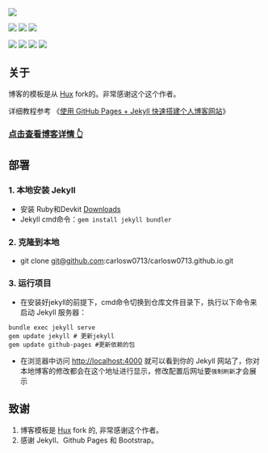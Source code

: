![](https://cdn.nlark.com/yuque/0/2023/png/38423761/1690790198839-3d270bb1-2e92-437d-a435-909b42635b12.png)

![](https://img.shields.io/badge/HTML-red)  ![](https://img.shields.io/badge/jekyll-green)  ![](https://img.shields.io/badge/Ruby-3.2.21-block)

![](https://img.shields.io/github/issues/carlosw0713/carlosw0713.github.io.svg?style=flat)  ![](https://img.shields.io/badge/license-MIT-blue.svg?style=flat)  ![](https://img.shields.io/github/stars/carlosw0713/carlosw0713.github.io.svg?style=social&label=Star)  ![](https://img.shields.io/github/forks/carlosw0713/carlosw0713.github.io.svg?style=social&label=Fork)

## 关于

博客的模板是从 [Hux](https://github.com/Huxpro/huxpro.github.io) fork的。非常感谢这个这个作者。

详细教程参考 《[使用 GitHub Pages + Jekyll 快速搭建个人博客网站](https://carlosw0713.github.io/使用-GitHub-Pages-+-Jekyll-快速搭建个人博客网站/)》

### [点击查看博客详情 👆](https://carlosw0713.github.io/)

## 部署

### 1. 本地安装 Jekyll

-  安装 Ruby和Devkit [Downloads](https://rubyinstaller.org/downloads/)
-  Jekyll cmd命令：`gem install jekyll bundler`

### 2. 克隆到本地

- git clone git@github.com:carlosw0713/carlosw0713.github.io.git

### 3. 运行项目

- 在安装好jekyll的前提下，cmd命令切换到仓库文件目录下，执行以下命令来启动 Jekyll 服务器：

```
bundle exec jekyll serve
gem update jekyll # 更新jekyll
gem update github-pages #更新依赖的包
```

- 在浏览器中访问 [http://localhost:4000](http://localhost:4000/) 就可以看到你的 Jekyll 网站了，你对本地博客的修改都会在这个地址进行显示，修改配置后网址要`强制刷新`才会展示

## 致谢

1. 博客模板是 [Hux](https://github.com/Huxpro/huxpro.github.io) fork 的, 非常感谢这个作者。
2. 感谢 Jekyll、Github Pages 和 Bootstrap。
